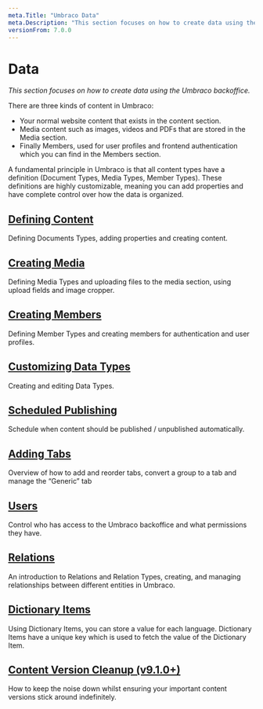 ```yaml
---
meta.Title: "Umbraco Data"
meta.Description: "This section focuses on how to create data using the Umbraco backoffice"
versionFrom: 7.0.0
---
```


# Data

*This section focuses on how to create data using the Umbraco backoffice.*

There are three kinds of content in Umbraco:

- Your normal website content that exists in the content section.
- Media content such as images, videos and PDFs that are stored in the Media section.
- Finally Members, used for user profiles and frontend authentication which you can find in the Members section.

A fundamental principle in Umbraco is that all content types have a definition (Document Types, Media Types, Member Types). These definitions are highly customizable, meaning you can add properties and have complete control over how the data is organized.

## [Defining Content](Defining-content)

Defining Documents Types, adding properties and creating content.

## [Creating Media](Creating-Media)

Defining Media Types and uploading files to the media section, using upload fields and image cropper.

## [Creating Members](Members/)

Defining Member Types and creating members for authentication and user profiles.

## [Customizing Data Types](Data-Types/)

Creating and editing Data Types.

## [Scheduled Publishing](Scheduled-Publishing/)

Schedule when content should be published / unpublished automatically.

## [Adding Tabs](Adding-Tabs/)

Overview of how to add and reorder tabs, convert a group to a tab and manage the “Generic” tab

## [Users](Users/)

Control who has access to the Umbraco backoffice and what permissions they have.

## [Relations](Relations/)

An introduction to Relations and Relation Types, creating, and managing relationships between different entities in Umbraco.

## [Dictionary Items](Dictionary-Items/)

Using Dictionary Items, you can store a value for each language. Dictionary Items have a unique key which is used to fetch the value of the Dictionary Item.

## [Content Version Cleanup (v9.1.0+)](Content-Version-Cleanup/)

How to keep the noise down whilst ensuring your important content versions stick around indefinitely.
